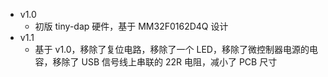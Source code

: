 - v1.0
    - 初版 tiny-dap 硬件，基于 MM32F0162D4Q 设计
- v1.1
    - 基于 v1.0，移除了复位电路，移除了一个 LED，移除了微控制器电源的电容，移除了 USB 信号线上串联的 22R 电阻，减小了 PCB 尺寸